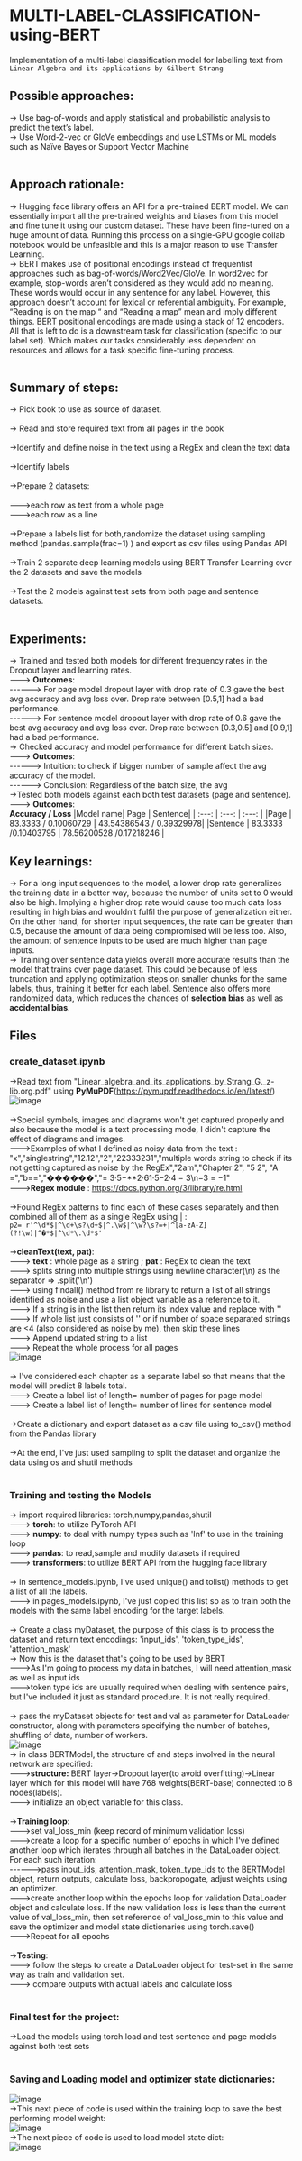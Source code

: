 # MULTI-LABEL-CLASSIFICATION-using-BERT
Implementation of a multi-label classification model for labelling text from `Linear Algebra and its applications by Gilbert Strang`
## Possible approaches:
-> Use bag-of-words and apply statistical and probabilistic analysis to predict the text’s label.
<br/>
-> Use Word-2-vec or GloVe embeddings and use LSTMs or ML models such as Naïve Bayes or Support Vector Machine
<br/><br/>
## Approach rationale:
-> Hugging face library offers an API for a pre-trained BERT model. We can essentially import all the pre-trained weights and biases from this model and fine tune it using our custom dataset. These have been fine-tuned on a huge amount of data. Running this process on a single-GPU google collab notebook would be unfeasible and this is a major reason to use Transfer Learning. 
<br/>
-> BERT makes use of positional encodings instead of frequentist approaches such as bag-of-words/Word2Vec/GloVe. In word2vec for example, stop-words aren’t considered as they would add no meaning. These words would occur in any sentence for any label. However, this approach doesn’t account for lexical or referential ambiguity. For example, “Reading is on the map “ and “Reading a map” mean and imply different things. BERT positional encodings are made using a stack of 12 encoders. All that is left to do is a downstream task for classification (specific to our label set). Which makes our tasks considerably less dependent on resources and allows for a task specific fine-tuning process.
<br/><br/>
## Summary of steps: 
-> Pick book to use as source of dataset.<br/><br/>
-> Read and store required text from all pages in the book<br/><br/> 
->Identify and define noise in the text using a RegEx and clean the text data<br/><br/> 
->Identify labels<br/><br/> 
->Prepare 2 datasets: <br/><br/> 
--->each row as text from a whole page<br/>
--->each row as a line <br/><br/> 
->Prepare a labels list for both,randomize the dataset using sampling method (pandas.sample(frac=1) ) and export as csv files using Pandas API<br/><br/> 
->Train 2 separate deep learning models using BERT Transfer Learning over the 2 datasets and save the models<br/><br/> 
->Test the 2 models against test sets from both page and sentence datasets.<br/><br/> 

## Experiments:
-> Trained and tested both models for different frequency rates in the Dropout layer and learning rates. <br/>
---> **Outcomes**:<br/>
------> For page model dropout layer with drop rate of 0.3 gave the best avg accuracy and avg loss over. Drop rate between [0.5,1] had a bad performance.   <br/>
------> For sentence model dropout layer with drop rate of 0.6 gave the best avg accuracy and avg loss over. Drop rate between [0.3,0.5] and [0.9,1] had a bad performance.   <br/>
-> Checked accuracy and model performance for different batch sizes. <br/>
---> **Outcomes**:<br/>
------> Intuition: to check if bigger number of sample affect the avg accuracy of the model. <br/>
------> Conclusion: Regardless of the batch size, the avg <br/>
->Tested both models against each both test datasets (page and sentence). <br/>
---> **Outcomes**:<br/>
**Accuracy / Loss**
|Model name| Page    | Sentence|
| :---:    |  :---:  |  :---:  |
|Page      | 83.3333 / 0.10060729 | 43.54386543 / 0.39329978|
|Sentence  | 83.3333 /0.10403795 | 78.56200528 /0.17218246 |


## Key learnings: 
-> For a long input sequences to the model, a lower drop rate generalizes the training data in a better way, because the number of units set to 0 would also be high. Implying a higher drop rate would cause too much data loss resulting in high bias and wouldn’t fulfil the purpose of generalization either. On the other hand, for shorter input sequences, the rate can be greater than 0.5, because the amount of data being compromised will be less too. Also, the amount of sentence inputs to be used are much higher than page inputs. <br/>
-> Training over sentence data yields overall more accurate results than the model that trains over page dataset. This could be because of less truncation and applying optimization steps on smaller chunks for the same labels, thus, training it better for each label. Sentence also offers more randomized data, which reduces the chances of **selection bias** as well as **accidental bias**. <br/>

## Files
### create_dataset.ipynb
->Read text from "Linear_algebra_and_its_applications_by_Strang_G._z-lib.org.pdf" using **PyMuPDF**(https://pymupdf.readthedocs.io/en/latest/)
![image](https://user-images.githubusercontent.com/80392139/151307854-fa9d9844-9842-4880-ac18-1a248049dcee.png)<br/><br/>
->Special symbols, images and diagrams won't get captured properly and also because the model is a text processing mode, I didn't capture the effect of diagrams and images.<br/>
--->Examples of what I defined as noisy data from the text :<br/>"x","singlestring","12.12","2","22333231","multiple words string to check if its not getting captured as noise by the RegEx","2am","Chapter 2", "5 2", "A =","b==","������","= 3·5−**2·61·5−2·4 = 3\n−3 = −1" <br/>
--->**Regex module** : https://docs.python.org/3/library/re.html  <br/><br/>
->Found RegEx patterns to find each of these cases separately and then combined all of them as a single RegEx using | : <br/> 
` p2= r'^\d*$|^\d+\s?\d+$|^.\w$|^\w?\s?=+|^[a-zA-Z](?!\w)|^�*$|^\d*\.\d*$' ` <br/><br/>
->**cleanText(text, pat)**: <br/> 
---> **text** : whole page as a string ; **pat** : RegEx to clean the text<br/> 
---> splits string into multiple strings using newline character(\n) as the separator => .split('\n')<br/> 
---> using findall() method from re library to return a list of all strings identified as noise and use a list object variable as a reference to it.<br/> 
---> If a string is in the list then return its index value and replace with '' <br/> 
---> If whole list just consists of '' or if number of space separated strings are <4 (also considered as noise by me), then skip these lines<br/> 
---> Append updated string to a list<br/> 
---> Repeat the whole process for all pages<br/> 
![image](https://user-images.githubusercontent.com/80392139/151325950-aa186f56-881a-402b-9940-1f085c04929e.png)<br/> <br/> 
-> I've considered each chapter as a separate label so that means that the model will predict 8 labels total.<br/>
---> Create a label list of length= number of pages for page model<br/>
---> Create a label list of length= number of lines for sentence model<br/><br/>
->Create a dictionary and export dataset as a csv file using to_csv() method from the Pandas library<br/><br/>
->At the end, I've just used sampling to split the dataset and organize the data using os and shutil methods<br/><br/>

### Training and testing the Models <br/>
-> import required libraries: torch,numpy,pandas,shutil<br/>
---> **torch**: to utilize PyTorch API<br/>
---> **numpy**: to deal with numpy types such as 'Inf' to use in the training loop<br/>
---> **pandas**: to read,sample and modify datasets if required<br/>
---> **transformers**: to utilize BERT API from the hugging face library<br/><br/>
-> in sentence_models.ipynb, I've used unique() and tolist() methods to get a list of all the labels.<br/>
---> in pages_models.ipynb, I've just copied this list so as to train both the models with the same label encoding for the target labels.<br/><br/>
-> Create a class myDataset, the purpose of this class is to process the dataset and return text encodings: 'input_ids', 'token_type_ids', 'attention_mask'<br/>
-> Now this is the dataset that's going to be used by BERT<br/>
--->As I'm going to process my data in batches, I will need attention_mask as well as input ids<br/>
--->token type ids are usually required when dealing with sentence pairs, but I've included it just as standard procedure. It is not really required.<br/><br/>
-> pass the myDataset objects for test and val as parameter for DataLoader constructor, along with parameters specifying the number of batches, shuffling of data, number of workers.<br/>![image](https://user-images.githubusercontent.com/80392139/151388218-ac5bb4dd-9875-4e91-901c-5447f398e774.png)<br/>
-> in class BERTModel, the structure of and steps involved in the neural network are specified:<br/>
--->**structure:** BERT layer->Dropout layer(to avoid overfitting)->Linear layer which for this model will have 768 weights(BERT-base) connected to 8 nodes(labels).<br/>
---> initialize an object variable for this class.<br/><br/>
->**Training loop**:<br/> 
--->set val_loss_min (keep record of minimum validation loss)<br/>
--->create a loop for a specific number of epochs in which I've defined another loop which iterates through all batches in the DataLoader object. For each such iteration:<br/>
------>pass input_ids, attention_mask, token_type_ids to the BERTModel object, return outputs, calculate loss, backpropogate, adjust weights using an optimizer.<br/>
--->create another loop within the epochs loop for validation DataLoader object and calculate loss. If the new validation loss is less than the current value of val_loss_min, then set reference of val_loss_min to this value and save the optimizer and model state dictionaries using torch.save()<br/>
--->Repeat for all epochs<br/><br/>
->**Testing**:<br/>
---> follow the steps to create a DataLoader object for test-set in the same way as train and validation set.<br/>
---> compare outputs with actual labels and calculate loss<br/><br/>
### Final test for the project: <br/>
->Load the models using torch.load and test sentence and page models against both test sets<br/><br/>

### Saving and Loading model and optimizer state dictionaries: <br/>
![image](https://user-images.githubusercontent.com/80392139/151401630-5091c519-4104-4fef-8101-bf755bded144.png)<br/>
->This next piece of code is used within the training loop to save the best performing model weight:<br/>
![image](https://user-images.githubusercontent.com/80392139/151401700-62c3d461-4695-4bf8-960c-e86856b1c18a.png)<br/>
->The next piece of code is used to load model state dict: <br/>
![image](https://user-images.githubusercontent.com/80392139/151402903-bb7f8df5-d774-4116-ba7d-352d00b089f1.png)
